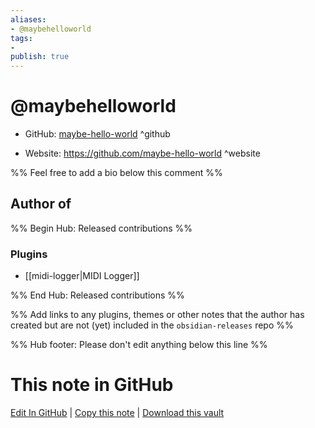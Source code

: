 ```yaml
---
aliases:
- @maybehelloworld
tags:
- 
publish: true
---
```


# @maybehelloworld

- GitHub: [maybe-hello-world](https://github.com/maybe-hello-world/) ^github
<!-- - Discord: `@` ^discord-->
- Website: <https://github.com/maybe-hello-world> ^website
<!-- - [[Publish sites|Publish site]]: <https://> ^publish-->

%% Feel free to add a bio below this comment %%


## Author of

%% Begin Hub: Released contributions %%
### Plugins
- [[midi-logger|MIDI Logger]]

%% End Hub: Released contributions %%

%% Add links to any plugins, themes or other notes that the author has created but are not (yet) included in the `obsidian-releases` repo %%

<!--
### Unlisted plugins
-->

<!--
### Others
-->

<!--
## Sponsor this author
-->

<!-- - [[GitHub sponsors]]: [Sponsor @maybe-hello-world on GitHub Sponsors](https://github.com/sponsors/maybe-hello-world) ^github-sponsor-->
<!-- - [[Buy me a coffee]]: <https://> ^buy-me-a-coffee-->
<!-- - [[PayPal]]: <https://> ^paypal-->
<!-- - [[Patreon]]: <https://> ^patreon-->

<!--
## Follow this author
-->

<!-- - [[YouTube Channels|On YouTube]]: <https://> ^youtube-->
<!-- - Twitter: <https://> ^twitter-->
<!-- - ... -->

%% Hub footer: Please don't edit anything below this line %%

# This note in GitHub

<span class="git-footer">[Edit In GitHub](https://github.dev/obsidian-community/obsidian-hub/blob/main/01%20-%20Community/People/maybe-hello-world.md "git-hub-edit-note") | [Copy this note](https://raw.githubusercontent.com/obsidian-community/obsidian-hub/main/01%20-%20Community/People/maybe-hello-world.md "git-hub-copy-note") | [Download this vault](https://github.com/obsidian-community/obsidian-hub/archive/refs/heads/main.zip "git-hub-download-vault") </span>

